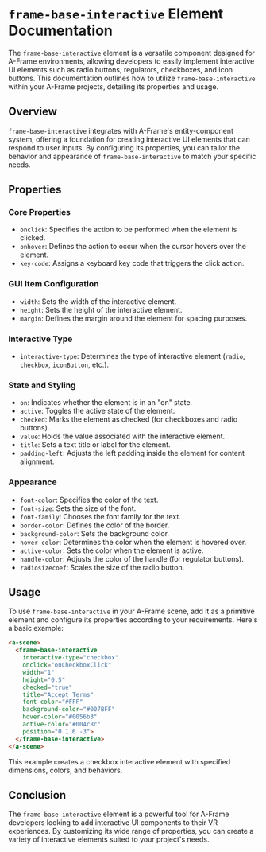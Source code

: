 # `frame-base-interactive` Element Documentation

The `frame-base-interactive` element is a versatile component designed for A-Frame environments, allowing developers to easily implement interactive UI elements such as radio buttons, regulators, checkboxes, and icon buttons. This documentation outlines how to utilize `frame-base-interactive` within your A-Frame projects, detailing its properties and usage.

## Overview

`frame-base-interactive` integrates with A-Frame's entity-component system, offering a foundation for creating interactive UI elements that can respond to user inputs. By configuring its properties, you can tailor the behavior and appearance of `frame-base-interactive` to match your specific needs.

## Properties

### Core Properties

- `onclick`: Specifies the action to be performed when the element is clicked.
- `onhover`: Defines the action to occur when the cursor hovers over the element.
- `key-code`: Assigns a keyboard key code that triggers the click action.

### GUI Item Configuration

- `width`: Sets the width of the interactive element.
- `height`: Sets the height of the interactive element.
- `margin`: Defines the margin around the element for spacing purposes.

### Interactive Type

- `interactive-type`: Determines the type of interactive element (`radio`, `checkbox`, `iconButton`, etc.).

### State and Styling

- `on`: Indicates whether the element is in an "on" state.
- `active`: Toggles the active state of the element.
- `checked`: Marks the element as checked (for checkboxes and radio buttons).
- `value`: Holds the value associated with the interactive element.
- `title`: Sets a text title or label for the element.
- `padding-left`: Adjusts the left padding inside the element for content alignment.

### Appearance

- `font-color`: Specifies the color of the text.
- `font-size`: Sets the size of the font.
- `font-family`: Chooses the font family for the text.
- `border-color`: Defines the color of the border.
- `background-color`: Sets the background color.
- `hover-color`: Determines the color when the element is hovered over.
- `active-color`: Sets the color when the element is active.
- `handle-color`: Adjusts the color of the handle (for regulator buttons).
- `radiosizecoef`: Scales the size of the radio button.

## Usage

To use `frame-base-interactive` in your A-Frame scene, add it as a primitive element and configure its properties according to your requirements. Here's a basic example:

```html
<a-scene>
  <frame-base-interactive 
    interactive-type="checkbox"
    onclick="onCheckboxClick"
    width="1"
    height="0.5"
    checked="true"
    title="Accept Terms"
    font-color="#FFF"
    background-color="#007BFF"
    hover-color="#0056b3"
    active-color="#004c8c"
    position="0 1.6 -3">
  </frame-base-interactive>
</a-scene>
```

This example creates a checkbox interactive element with specified dimensions, colors, and behaviors.

## Conclusion

The `frame-base-interactive` element is a powerful tool for A-Frame developers looking to add interactive UI components to their VR experiences. By customizing its wide range of properties, you can create a variety of interactive elements suited to your project's needs.